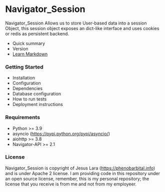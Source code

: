 # Navigator_Session #

Navigator_Session Allows us to store User-based data into a session Object, this session object exposes an dict-like interface and uses cookies or redis as persistent backend.

* Quick summary
* Version
* [Learn Markdown](https://bitbucket.org/tutorials/markdowndemo)

### Getting Started ###

* Installation
* Configuration
* Dependencies
* Database configuration
* How to run tests
* Deployment instructions

### Requirements ###

* Python >= 3.9
* asyncio (https://pypi.python.org/pypi/asyncio/)
* aiohttp >= 3.8
* Navigator-API >= 2.1

### License ###

Navigator_Session is copyright of Jesus Lara (https://phenobarbital.info) and is under Apache 2 license. I am providing code in this repository under an open source license, remember, this is my personal repository; the license that you receive is from me and not from my employeer.
